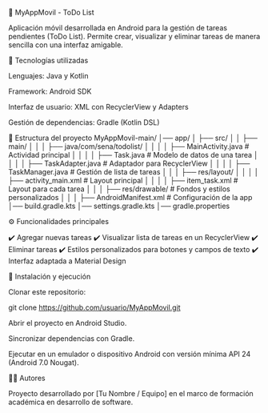 📱 MyAppMovil - ToDo List

Aplicación móvil desarrollada en Android para la gestión de tareas pendientes (ToDo List).
Permite crear, visualizar y eliminar tareas de manera sencilla con una interfaz amigable.

🚀 Tecnologías utilizadas

Lenguajes: Java y Kotlin

Framework: Android SDK

Interfaz de usuario: XML con RecyclerView y Adapters

Gestión de dependencias: Gradle (Kotlin DSL)

📂 Estructura del proyecto
MyAppMovil-main/
│── app/
│   ├── src/
│   │   ├── main/
│   │   │   ├── java/com/sena/todolist/
│   │   │   │   ├── MainActivity.java      # Actividad principal
│   │   │   │   ├── Task.java              # Modelo de datos de una tarea
│   │   │   │   ├── TaskAdapter.java       # Adaptador para RecyclerView
│   │   │   │   ├── TaskManager.java       # Gestión de lista de tareas
│   │   │   ├── res/layout/
│   │   │   │   ├── activity_main.xml      # Layout principal
│   │   │   │   ├── item_task.xml          # Layout para cada tarea
│   │   │   ├── res/drawable/              # Fondos y estilos personalizados
│   │   │   ├── AndroidManifest.xml        # Configuración de la app
│── build.gradle.kts
│── settings.gradle.kts
│── gradle.properties

⚙️ Funcionalidades principales

✔️ Agregar nuevas tareas
✔️ Visualizar lista de tareas en un RecyclerView
✔️ Eliminar tareas
✔️ Estilos personalizados para botones y campos de texto
✔️ Interfaz adaptada a Material Design

📲 Instalación y ejecución

Clonar este repositorio:

git clone https://github.com/usuario/MyAppMovil.git


Abrir el proyecto en Android Studio.

Sincronizar dependencias con Gradle.

Ejecutar en un emulador o dispositivo Android con versión mínima API 24 (Android 7.0 Nougat).

👨‍💻 Autores

Proyecto desarrollado por [Tu Nombre / Equipo] en el marco de formación académica en desarrollo de software.

